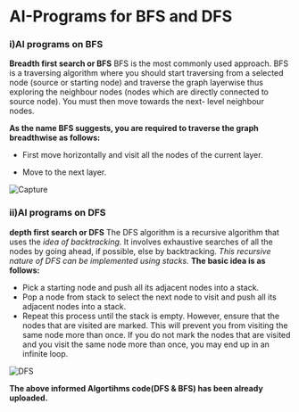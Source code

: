 # AI-Programs for BFS and DFS
### i)AI programs on BFS
  **Breadth first search or BFS** 
  BFS is the most commonly used approach.
  BFS is a traversing algorithm where you should start traversing from a selected node (source or starting node) and traverse the graph       layerwise thus exploring the neighbour nodes (nodes which are directly connected to source node). You must then move towards the next-     level neighbour nodes.

  __As the name BFS suggests, you are required to traverse the graph breadthwise as follows:__
  
  - First move horizontally and visit all the nodes of the current layer.
  
  - Move to the next layer.

![Capture](https://user-images.githubusercontent.com/39990761/61955212-23cdd700-afd8-11e9-80f9-f4f3ac45888d.JPG)






### ii)AI programs on DFS
  **depth first search or DFS**
  The DFS algorithm is a recursive algorithm that uses the *idea of backtracking.* 
  It involves exhaustive searches of all the nodes by going ahead, if possible, else by backtracking.
  _This recursive nature of DFS can be implemented using stacks._ 
  **The basic idea is as follows:**
  - Pick a starting node and push all its adjacent nodes into a stack.
  - Pop a node from stack to select the next node to visit and push all its adjacent nodes into a stack.
  - Repeat this process until the stack is empty. 
  However, ensure that the nodes that are visited are marked. This will prevent you from visiting the same node more than once. If you do     not mark the nodes that are visited and you visit the same node more than once, you may end up in an infinite loop.

 
![DFS](https://user-images.githubusercontent.com/39990761/61957563-2aab1880-afdd-11e9-8ba0-f4534d26608e.JPG)

**The above informed Algortihms code(DFS & BFS) has been already uploaded.**
